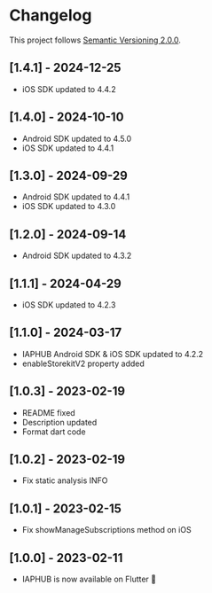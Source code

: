 # Changelog
This project follows [Semantic Versioning 2.0.0](https://semver.org/spec/v2.0.0.html).

## [1.4.1] - 2024-12-25
- iOS SDK updated to 4.4.2

## [1.4.0] - 2024-10-10
- Android SDK updated to 4.5.0
- iOS SDK updated to 4.4.1

## [1.3.0] - 2024-09-29
- Android SDK updated to 4.4.1
- iOS SDK updated to 4.3.0

## [1.2.0] - 2024-09-14
- Android SDK updated to 4.3.2

## [1.1.1] - 2024-04-29
- iOS SDK updated to 4.2.3

## [1.1.0] - 2024-03-17
- IAPHUB Android SDK & iOS SDK updated to 4.2.2
- enableStorekitV2 property added

## [1.0.3] - 2023-02-19
- README fixed
- Description updated
- Format dart code

## [1.0.2] - 2023-02-19
- Fix static analysis INFO

## [1.0.1] - 2023-02-15
- Fix showManageSubscriptions method on iOS

## [1.0.0] - 2023-02-11
- IAPHUB is now available on Flutter 🥳
